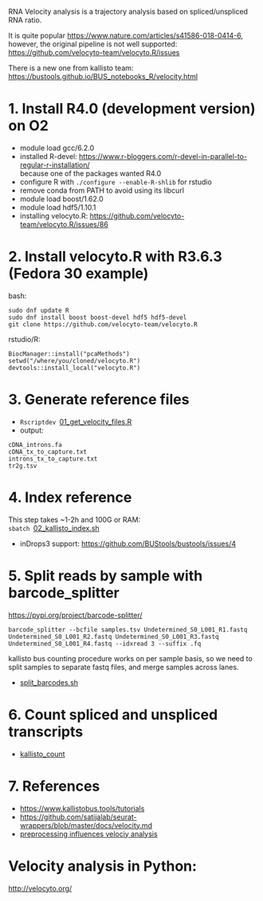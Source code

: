 RNA Velocity analysis is a trajectory analysis based on spliced/unspliced RNA ratio.

It is quite popular https://www.nature.com/articles/s41586-018-0414-6,  
however, the original pipeline is not well supported:
https://github.com/velocyto-team/velocyto.R/issues

There is a new one from kallisto team:
https://bustools.github.io/BUS_notebooks_R/velocity.html

# 1. Install R4.0 (development version) on O2
- module load gcc/6.2.0
- installed R-devel: https://www.r-bloggers.com/r-devel-in-parallel-to-regular-r-installation/  
because one of the packages wanted R4.0
- configure R with `./configure --enable-R-shlib` for rstudio
- remove conda from PATH to avoid using its libcurl
- module load boost/1.62.0
- module load hdf5/1.10.1
- installing velocyto.R: https://github.com/velocyto-team/velocyto.R/issues/86

# 2. Install velocyto.R with R3.6.3 (Fedora 30 example)
bash:
```
sudo dnf update R
sudo dnf install boost boost-devel hdf5 hdf5-devel
git clone https://github.com/velocyto-team/velocyto.R
```
rstudio/R:
```
BiocManager::install("pcaMethods")
setwd("/where/you/cloned/velocyto.R")
devtools::install_local("velocyto.R")
```

# 3. Generate reference files
- `Rscriptdev `[01_get_velocity_files.R](https://github.com/naumenko-sa/crt/blob/master/velocity/01_get_velocity_files.R)
- output:
```
cDNA_introns.fa
cDNA_tx_to_capture.txt
introns_tx_to_capture.txt
tr2g.tsv
```

# 4. Index reference
This step takes ~1-2h and 100G or RAM:  
`sbatch `[02_kallisto_index.sh](https://github.com/naumenko-sa/crt/blob/master/velocity/02_kallisto_index.sh)

- inDrops3 support: https://github.com/BUStools/bustools/issues/4

# 5. Split reads by sample with barcode_splitter
https://pypi.org/project/barcode-splitter/
```
barcode_splitter --bcfile samples.tsv Undetermined_S0_L001_R1.fastq Undetermined_S0_L001_R2.fastq Undetermined_S0_L001_R3.fastq Undetermined_S0_L001_R4.fastq --idxread 3 --suffix .fq
```

kallisto bus counting procedure works on per sample basis, so we need to split samples to separate fastq files, and merge samples across lanes.

- [split_barcodes.sh](https://github.com/naumenko-sa/crt/blob/master/velocity/03_split_barcodes.sh)

# 6. Count spliced and unspliced transcripts

- [kallisto_count](https://github.com/naumenko-sa/crt/blob/master/velocity/04_kallisto_count.sh)

# 7. References
- https://www.kallistobus.tools/tutorials
- https://github.com/satijalab/seurat-wrappers/blob/master/docs/velocity.md
- [preprocessing influences velociy analysis](https://www.biorxiv.org/content/10.1101/2020.03.13.990069v1)

# Velocity analysis in Python:
http://velocyto.org/
